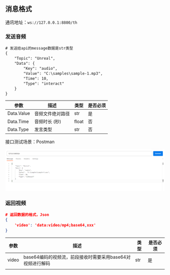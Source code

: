 ## 消息格式

通讯地址：`ws://127.0.0.1:8800/th`

### 发送音频

```
# 发送给api的message数据是str类型
{
    "Topic": "Unreal",
    "Data": {
        "Key": "audio",
        "Value": "C:\samples\sample-1.mp3",
        "Time": 10,
        "Type": "interact"
    }
}
```

| 参数       | 描述             | 类型  | 是否必须 |
| ---------- | ---------------- | ----- | -------- |
| Data.Value | 音频文件绝对路径 | str   | 是       |
| Data.Time  | 音频时长 (秒)    | float | 否       |
| Data.Type  | 发言类型         | str   | 否       |

接口测试场景：Postman

![image-20230420105751124](.\img\image-20230420105751124.png)

### 返回视频

```json
# 返回数据的格式，Json
{
    'video': 'data:video/mp4;base64,xxx' 
}
```

| 参数  | 描述                                                       | 类型 | 是否必须 |
| ----- | ---------------------------------------------------------- | ---- | -------- |
| video | base64编码的视频流，前段接收时需要采用base64对视频进行解码 | str  | 是       |
|       |                                                            |      |          |

